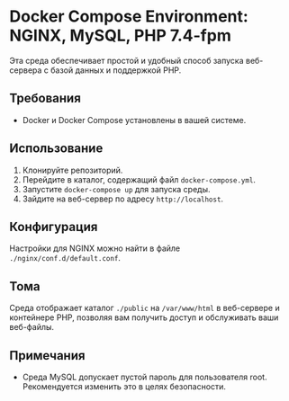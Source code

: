 # Docker Compose Environment: NGINX, MySQL, PHP 7.4-fpm
Эта среда обеспечивает простой и удобный способ запуска веб-сервера с базой данных и поддержкой PHP. 

## Требования
- Docker и Docker Compose установлены в вашей системе. 

## Использование
1. Клонируйте репозиторий.
2. Перейдите в каталог, содержащий файл `docker-compose.yml`.
3. Запустите `docker-compose up` для запуска среды.
4. Зайдите на веб-сервер по адресу `http://localhost`.

## Конфигурация
Настройки для NGINX можно найти в файле `./nginx/conf.d/default.conf`. 

## Тома
Среда отображает каталог `./public` на `/var/www/html` в веб-сервере и контейнере PHP, позволяя вам получить доступ и обслуживать ваши веб-файлы.

## Примечания
- Среда MySQL допускает пустой пароль для пользователя root. Рекомендуется изменить это в целях безопасности.